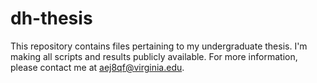 # dh-thesis

This repository contains files pertaining to my undergraduate thesis. I'm making all scripts and results publicly available. For more information, please contact me at aej8qf@virginia.edu.  


